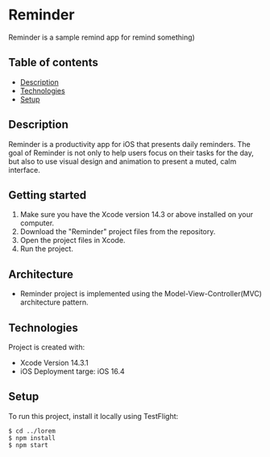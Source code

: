 # Reminder
Reminder is a sample remind app for remind something)

## Table of contents
* [Description](#general-info)
* [Technologies](#technologies)
* [Setup](#setup)

## Description
Reminder is a productivity app for iOS that presents daily reminders. 
The goal of Reminder is not only to help users focus on their tasks for the day, 
but also to use visual design and animation to present a muted, calm interface.

## Getting started
1. Make sure you have the Xcode version 14.3 or above installed on your computer.
2. Download the "Reminder" project files from the repository.
3. Open the project files in Xcode.
4. Run the project.

## Architecture
* Reminder project is implemented using the Model-View-Controller(MVC) architecture pattern.
 
## Technologies
Project is created with:
* Xcode Version 14.3.1
* iOS Deployment targe: iOS 16.4
	
## Setup
To run this project, install it locally using TestFlight:

```
$ cd ../lorem
$ npm install
$ npm start
```
